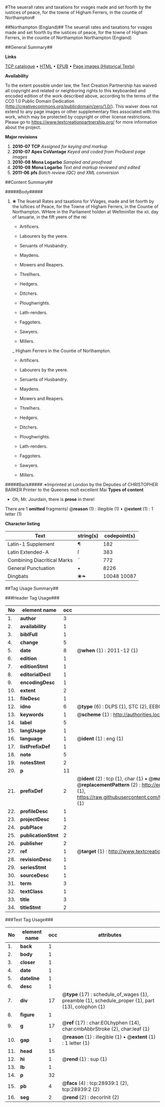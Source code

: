 #The seuerall rates and taxations for vvages made and set foorth by the iustices of peace, for the towne of Higham Ferrers, in the countie of Northampton#

##Northampton (England)##
The seuerall rates and taxations for vvages made and set foorth by the iustices of peace, for the towne of Higham Ferrers, in the countie of Northampton
Northampton (England)

##General Summary##

**Links**

[TCP catalogue](http://www.ota.ox.ac.uk/tcp/)  • 
[HTML](http://tei.it.ox.ac.uk/tcp/Texts-HTML/free/A21/A21914.html)  • 
[EPUB](http://tei.it.ox.ac.uk/tcp/Texts-EPUB/free/A21/A21914.epub) • 
[Page images (Historical Texts)](https://historicaltexts.jisc.ac.uk/eebo-33151122e)

**Availability**

To the extent possible under law, the Text Creation Partnership has waived all copyright and related or neighboring rights to this keyboarded and encoded edition of the work described above, according to the terms of the CC0 1.0 Public Domain Dedication (http://creativecommons.org/publicdomain/zero/1.0/). This waiver does not extend to any page images or other supplementary files associated with this work, which may be protected by copyright or other license restrictions. Please go to https://www.textcreationpartnership.org/ for more information about the project.

**Major revisions**

1. __2010-07__ __TCP__ *Assigned for keying and markup*
1. __2010-07__ __Apex CoVantage__ *Keyed and coded from ProQuest page images*
1. __2010-08__ __Mona Logarbo__ *Sampled and proofread*
1. __2010-08__ __Mona Logarbo__ *Text and markup reviewed and edited*
1. __2011-06__ __pfs__ *Batch review (QC) and XML conversion*

##Content Summary##

#####Body#####

1. ❀ The ſeuerall Rates and taxations for VVages, made and ſet foorth by the Iuſtices of Peace, for the Towne of Higham Ferrers, in the Countie of Northampton.
WHere in the Parliament holden at Weſtminſter the xii. day of Ianuarie, in the fift yeere of the rei
      * Artificers.

      * Labourers by the yeere.

      * Seruants of Husbandry.

      * Maydens.

      * Mowers and Reapers.

      * Threſhers.

      * Hedgers.

      * Ditchers.

      * Ploughwrights.

      * Lath-renders.

      * Faggoters.

      * Sawyers.

      * Millers.

    _ Higham Ferrers in the Countie of Northampton.

      * Artificers.

      * Labourers by the yeere.

      * Seruants of Husbandry.

      * Maydens.

      * Mowers and Reapers.

      * Threſhers.

      * Hedgers.

      * Ditchers.

      * Ploughwrights.

      * Lath-renders.

      * Faggoters.

      * Sawyers.

      * Millers.

#####Back#####
❧Imprinted at London by the Deputies of CHRISTOPHER BARKER Printer to the Queenes moſt excellent Mai
**Types of content**

  * Oh, Mr. Jourdain, there is **prose** in there!

There are 1 **omitted** fragments! 
 @__reason__ (1) : illegible (1)  •  @__extent__ (1) : 1 letter (1)

**Character listing**


|Text|string(s)|codepoint(s)|
|---|---|---|
|Latin-1 Supplement|¶|182|
|Latin Extended-A|ſ|383|
|Combining             Diacritical Marks|̄|772|
|General Punctuation|•|8226|
|Dingbats|❀❧|10048 10087|

##Tag Usage Summary##

###Header Tag Usage###

|No|element name|occ|attributes|
|---|---|---|---|
|1.|__author__|3||
|2.|__availability__|1||
|3.|__biblFull__|1||
|4.|__change__|5||
|5.|__date__|8| @__when__ (1) : 2011-12 (1)|
|6.|__edition__|1||
|7.|__editionStmt__|1||
|8.|__editorialDecl__|1||
|9.|__encodingDesc__|1||
|10.|__extent__|2||
|11.|__fileDesc__|1||
|12.|__idno__|6| @__type__ (6) : DLPS (1), STC (2), EEBO-CITATION (1), OCLC (1), VID (1)|
|13.|__keywords__|1| @__scheme__ (1) : http://authorities.loc.gov/ (1)|
|14.|__label__|5||
|15.|__langUsage__|1||
|16.|__language__|1| @__ident__ (1) : eng (1)|
|17.|__listPrefixDef__|1||
|18.|__note__|5||
|19.|__notesStmt__|2||
|20.|__p__|11||
|21.|__prefixDef__|2| @__ident__ (2) : tcp (1), char (1)  •  @__matchPattern__ (2) : ([0-9\-]+):([0-9IVX]+) (1), (.+) (1)  •  @__replacementPattern__ (2) : http://eebo.chadwyck.com/downloadtiff?vid=$1&page=$2 (1), https://raw.githubusercontent.com/textcreationpartnership/Texts/master/tcpchars.xml#$1 (1)|
|22.|__profileDesc__|1||
|23.|__projectDesc__|1||
|24.|__pubPlace__|2||
|25.|__publicationStmt__|2||
|26.|__publisher__|2||
|27.|__ref__|1| @__target__ (1) : http://www.textcreationpartnership.org/docs/. (1)|
|28.|__revisionDesc__|1||
|29.|__seriesStmt__|1||
|30.|__sourceDesc__|1||
|31.|__term__|3||
|32.|__textClass__|1||
|33.|__title__|3||
|34.|__titleStmt__|2||


###Text Tag Usage###

|No|element name|occ|attributes|
|---|---|---|---|
|1.|__back__|1||
|2.|__body__|1||
|3.|__closer__|1||
|4.|__date__|1||
|5.|__dateline__|1||
|6.|__desc__|1||
|7.|__div__|17| @__type__ (17) : schedule_of_wages (1), preamble (1), schedule_proper (1), part (13), colophon (1)|
|8.|__figure__|1||
|9.|__g__|17| @__ref__ (17) : char:EOLhyphen (14), char:cmbAbbrStroke (2), char:leaf (1)|
|10.|__gap__|1| @__reason__ (1) : illegible (1)  •  @__extent__ (1) : 1 letter (1)|
|11.|__head__|15||
|12.|__hi__|1| @__rend__ (1) : sup (1)|
|13.|__lb__|1||
|14.|__p__|32||
|15.|__pb__|4| @__facs__ (4) : tcp:28939:1 (2), tcp:28939:2 (2)|
|16.|__seg__|2| @__rend__ (2) : decorInit (2)|
